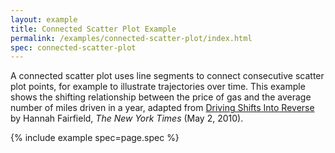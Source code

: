```yaml
---
layout: example
title: Connected Scatter Plot Example
permalink: /examples/connected-scatter-plot/index.html
spec: connected-scatter-plot
---
```


A connected scatter plot uses line segments to connect consecutive scatter plot points, for example to illustrate trajectories over time. This example shows the shifting relationship between the price of gas and the average number of miles driven in a year, adapted from [Driving Shifts Into Reverse](http://www.nytimes.com/imagepages/2010/05/02/business/02metrics.html) by Hannah Fairfield, _The New York Times_ (May 2, 2010).

{% include example spec=page.spec %}
